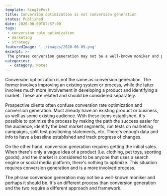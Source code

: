 ```yaml
---
template: SinglePost
title: Conversion optimization is not conversion generation
status: Published
date: 2020-06-09T07:57:00
tags:
 - conversion rate optimization
 - marketing
 - strategy
featuredImage: '../images/2020-06-09.png'
excerpt: >-
 The phrase conversion generation may not be a well-known moniker and perhaps it should be. It's an different process than conversion generation and the two require a different approach and framework. 
categories:
  - category: Notes
---
```

Conversion optimization is not the same as conversion generation. The former involves improving an existing system or process, while the latter involves much more involvement in developing a product and identifying a market. These are related and should be considered separately.

Prospective clients often confuse conversion rate optimization and conversion generation. Most already have an existing product or business, as well as some existing audience. With these items established, it's possible to optimize the process by making the path the success easier for the audience, identify the best market segments, run tests on marketing campaigns, split test positioning statements, etc. There's enough data and info to have a baseline established and track progress of changes.

On the other hand, conversion generation requires getting the initial sales. When there's only a vague idea of a product (i.e. clothing, pet toys, sporting goods), and the market is considered to be anyone that uses a search engine or social media platform, there's nothing to optimize. This situation requires conversion generation and is a more involved process.

The phrase conversion generation may not be a well-known moniker and perhaps it should be. It's an different process than conversion generation and the two require a different approach and framework.

